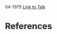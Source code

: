 

04-1975
[Link to Talk](https://www.churchofjesuschrist.org/study/general-conference/1975/04/welfare-session?lang=eng)



# References
